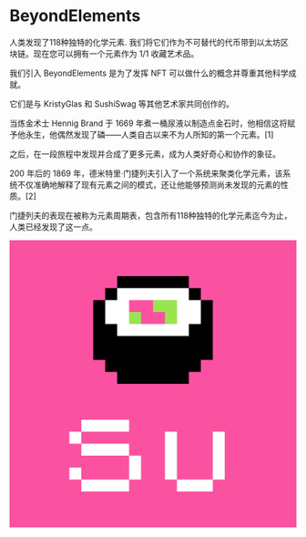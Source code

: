 # BeyondElements

人类发现了118种独特的化学元素. 我们将它们作为不可替代的代币带到以太坊区块链。现在您可以拥有一个元素作为 1/1 收藏艺术品。

我们引入 BeyondElements 是为了发挥 NFT 可以做什么的概念并尊重其他科学成就。

它们是与 KristyGlas 和 SushiSwag 等其他艺术家共同创作的。

当炼金术士 Hennig Brand 于 1669 年煮一桶尿液以制造点金石时，他相信这将赋予他永生，他偶然发现了磷——人类自古以来不为人所知的第一个元素。[1]

之后，在一段旅程中发现并合成了更多元素，成为人类好奇心和协作的象征。

200 年后的 1869 年，德米特里·门捷列夫引入了一个系统来聚类化学元素，该系统不仅准确地解释了现有元素之间的模式，还让他能够预测尚未发现的元素的性质。[2]

门捷列夫的表现在被称为元素周期表，包含所有118种独特的化学元素迄今为止，人类已经发现了这一点。

![nft](unnamed.png)
